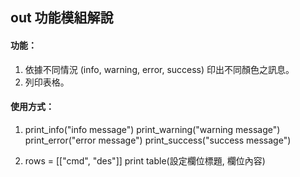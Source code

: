 ## out 功能模組解說

#### 功能：

1. 依據不同情況 (info, warning, error, success) 印出不同顏色之訊息。
2. 列印表格。

#### 使用方式：

1.  print_info("info message")
    print_warning("warning message")
    print_error("error message")
    print_success("success message")

2.  rows = [["cmd", "des"]]
    print table(設定欄位標題, 欄位內容)
